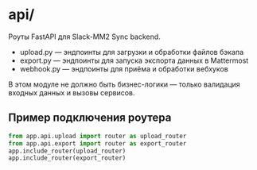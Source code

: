 # api/

Роуты FastAPI для Slack-MM2 Sync backend.

- upload.py — эндпоинты для загрузки и обработки файлов бэкапа
- export.py — эндпоинты для запуска экспорта данных в Mattermost
- webhook.py — эндпоинты для приёма и обработки вебхуков

В этом модуле не должно быть бизнес-логики — только валидация входных данных и вызовы сервисов.

## Пример подключения роутера

```python
from app.api.upload import router as upload_router
from app.api.export import router as export_router
app.include_router(upload_router)
app.include_router(export_router)
``` 